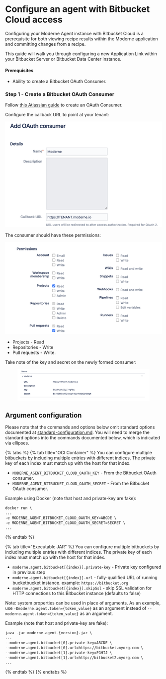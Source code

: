 # Configure an agent with Bitbucket Cloud access

Configuring your Moderne Agent instance with Bitbucket Cloud is a prerequisite for both viewing recipe results within the Moderne application and committing changes from a recipe.

This guide will walk you through configuring a new Application Link within your Bitbucket Server or Bitbucket Data Center instance.

#### Prerequisites

* Ability to create a Bitbucket OAuth Consumer.

### Step 1 - Create a Bitbucket OAuth Consumer

Follow [this Atlassian guide](https://support.atlassian.com/bitbucket-cloud/docs/use-oauth-on-bitbucket-cloud/) to create an OAuth Consumer.

Configure the callback URL to point at your tenant:

![](../../.gitbook/assets/image.png)

The consumer should have these permissions:

![](<../../.gitbook/assets/image (1).png>)

* Projects - Read
* Repositories - Write
* Pull requests - Write.

Take note of the key and secret on the newly formed consumer:

<figure><img src="../../.gitbook/assets/image (6).png" alt=""><figcaption></figcaption></figure>

## Argument configuration

Please note that the commands and options below omit standard options documented at [standard-configuration.md](standard-configuration.md "mention"). You will need to merge the standard options into the commands documented below, which is indicated via ellipses.

{% tabs %}
{% tab title="OCI Container" %}
You can configure multiple bitbuckets by including multiple entries with different indices. The private key of each index must match up with the host for that index.

* `MODERNE_AGENT_BITBUCKET_CLOUD_OAUTH_KEY` - From the Bitbucket OAuth consumer.
* `MODERNE_AGENT_BITBUCKET_CLOUD_OAUTH_SECRET` - From the Bitbucket OAuth consumer.

Example using Docker (note that host and private-key are fake):

```
docker run \
...
-e MODERNE_AGENT_BITBUCKET_CLOUD_OAUTH_KEY=ABCDE \
-e MODERNE_AGENT_BITBUCKET_CLOUD_OAUTH_SECRET=SECRET \
...
```
{% endtab %}

{% tab title="Executable JAR" %}
You can configure multiple bitbuckets by including multiple entries with different indices. The private key of each index must match up with the host for that index.

* `moderne.agent.bitbucket[{index}].private-key` - Private key configured in previous step
* `moderne.agent.bitbucket[{index}].url` - fully-qualified URL of running bucketbucket instance. example: `https://bitbucket.org`
* `moderne.agent.bitbucket[{index}].skipSsl` - skip SSL validation for HTTP connections to this Bitbucket instance (defaults to false)

Note: system properties can be used in place of arguments. As an example, use `-Dmoderne.agent.token={token_value}` as an argument instead of `--moderne.agent.token={token_value}` as an argument.

Example (note that host and private-key are fake):

```
java -jar moderne-agent-{version}.jar \
...
--moderne.agent.bitbucket[0].private-key=ABCDE \
--moderne.agent.bitbucket[0].url=https://bitbucket.myorg.com \
--moderne.agent.bitbucket[1].private-key=FGHIJ \
--moderne.agent.bitbucket[1].url=http://bitbucket2.myorg.com \
...
```
{% endtab %}
{% endtabs %}
